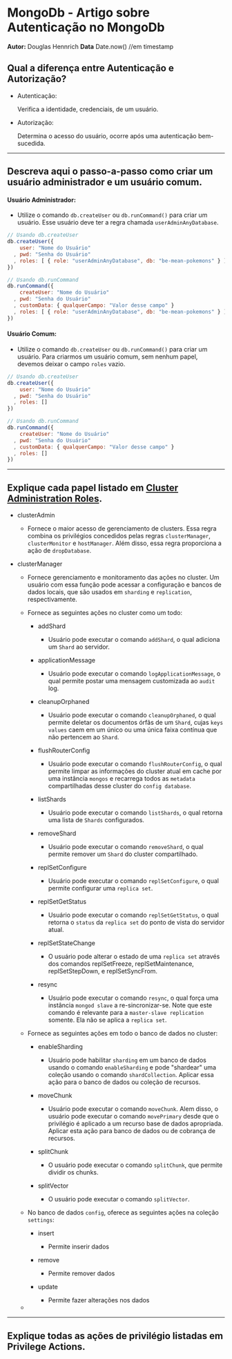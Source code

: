 # MongoDb - Artigo sobre Autenticação no MongoDb
**Autor:** Douglas Hennrich
**Data** Date.now() //em timestamp

## Qual a diferença entre Autenticação e Autorização?
- Autenticação:

    Verifica a identidade, credenciais, de um usuário.

- Autorização:

    Determina o acesso do usuário, ocorre após uma autenticação bem-sucedida.

---

## Descreva aqui o passo-a-passo como criar um usuário administrador e um usuário comum.

#### Usuário Administrador:

- Utilize o comando `db.createUser` ou `db.runCommand()` para criar um usuário. Esse usuário deve ter a regra chamada `userAdminAnyDatabase`.
```js
// Usando db.createUser
db.createUser({     
    user: "Nome do Usuário"
  , pwd: "Senha do Usuário"
  , roles: [ { role: "userAdminAnyDatabase", db: "be-mean-pokemons" } ]
})

// Usando db.runCommand
db.runCommand({
    createUser: "Nome do Usuário"
  , pwd: "Senha do Usuário"
  , customData: { qualquerCampo: "Valor desse campo" }
  , roles: [ { role: "userAdminAnyDatabase", db: "be-mean-pokemons" } ]
})
```

#### Usuário Comum:

- Utilize o comando `db.createUser` ou `db.runCommand()` para criar um usuário. Para criarmos um usuário comum, sem nenhum papel, devemos deixar o campo `roles` vazio.
```js
// Usando db.createUser
db.createUser({     
    user: "Nome do Usuário"
  , pwd: "Senha do Usuário"
  , roles: []
})

// Usando db.runCommand
db.runCommand({
    createUser: "Nome do Usuário"
  , pwd: "Senha do Usuário"
  , customData: { qualquerCampo: "Valor desse campo" }
  , roles: []
})
```

---

## Explique cada papel listado em [Cluster Administration Roles](https://docs.mongodb.org/manual/reference/built-in-roles/#cluster-administration-roles).

- clusterAdmin
    - Fornece o maior acesso de gerenciamento de clusters. Essa regra combina os privilégios concedidos pelas regras `clusterManager`, `clusterMonitor` e `hostManager`. Além disso, essa regra proporciona a ação de `dropDatabase`.

- clusterManager
    - Fornece gerenciamento e monitoramento das ações no cluster. Um usuário com essa função pode acessar a configuração e bancos de dados locais, que são usados em `sharding` e `replication`, respectivamente.

    * Fornece as seguintes ações no cluster como um todo:
        - addShard
            - Usuário pode executar o comando `addShard`, o qual adiciona um `Shard` ao servidor.

        - applicationMessage
            - Usuário pode executar o comando `logApplicationMessage`, o qual permite postar uma mensagem customizada ao `audit` log.

        - cleanupOrphaned
            - Usuário pode executar o comando `cleanupOrphaned`, o qual permite deletar os documentos órfãs de um `Shard`, cujas `keys values` caem em um único ou uma única faixa contínua que não pertencem ao `Shard`.

        - flushRouterConfig
            - Usuário pode executar o comando `flushRouterConfig`, o qual permite limpar as informações do cluster atual em cache por uma instância `mongos` e recarrega todos as `metadata` compartilhadas desse cluster do `config database`.

        - listShards
            - Usuário pode executar o comando `listShards`, o qual retorna uma lista de `Shards` configurados.

        - removeShard
            - Usuário pode executar o comando `removeShard`, o qual permite remover um `Shard` do cluster compartilhado.

        - replSetConfigure
            - Usuário pode executar o comando `replSetConfigure`, o qual permite configurar uma `replica set`.

        - replSetGetStatus
            - Usuário pode executar o comando `replSetGetStatus`, o qual retorna o `status` da `replica set` do ponto de vista do servidor atual.

        - replSetStateChange
            - O usuário pode alterar o estado de uma `replica set` através dos comandos replSetFreeze, replSetMaintenance, replSetStepDown, e replSetSyncFrom.

        - resync
            - Usuário pode executar o comando `resync`, o qual força uma instância `mongod slave` a re-sincronizar-se.  Note que este comando é relevante para a `master-slave replication` somente. Ela não se aplica a `replica set`.

    * Fornece as seguintes ações em todo o banco de dados no cluster:
        - enableSharding
            - Usuário pode habilitar `sharding` em um banco de dados usando o comando `enableSharding` e pode "shardear" uma coleção usando o comando `shardCollection`. Aplicar essa ação para o banco de dados ou coleção de recursos.

        - moveChunk
            - Usuário pode executar o comando `moveChunk`. Alem disso, o usuário pode executar o comando `movePrimary` desde que o privilégio é aplicado a um recurso base de dados apropriada. Aplicar esta ação para banco de dados ou de cobrança de recursos.

        - splitChunk
            - O usuário pode executar o comando `splitChunk`, que permite dividir os chunks.

        - splitVector
            - O usuário pode executar o comando `splitVector`.

    * No banco de dados `config`, oferece as seguintes ações na coleção `settings`:
        - insert
            - Permite inserir dados

        - remove
            - Permite remover dados

        - update
            - Permite fazer alterações nos dados

    *
---     

## Explique todas as ações de privilégio listadas em Privilege Actions.
